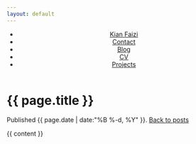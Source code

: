 ```yaml
---
layout: default
---
```

<header>
    <nav>
        <ul>
            <li><a href="/">Kian Faizi</a></li>
            <li><a href="/contact.html">Contact</a></li>
            <li><a href="/blog.html" class="active">Blog</a></li>
            <li><a href="/cv.html">CV</a></li>
            <li><a href="/projects.html">Projects</a></li>
        </ul>
    </nav>
</header>

<h1>{{ page.title }}</h1>

<p id="post-metadata">Published {{ page.date | date:"%B %-d, %Y" }}. <a href="/blog.html">Back to posts</a></p>

{{ content }}


